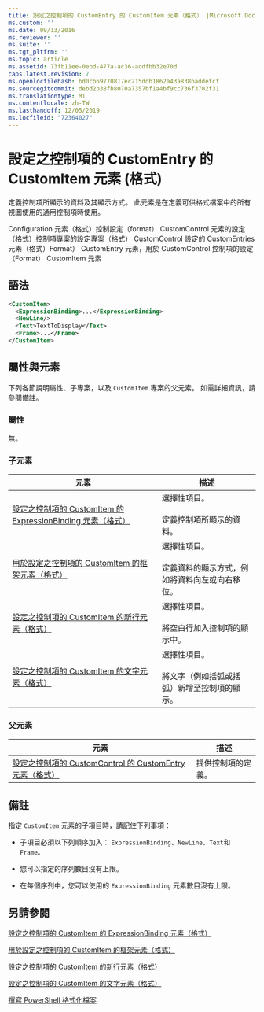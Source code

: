 ```yaml
---
title: 設定之控制項的 CustomEntry 的 CustomItem 元素（格式） |Microsoft Docs
ms.custom: ''
ms.date: 09/13/2016
ms.reviewer: ''
ms.suite: ''
ms.tgt_pltfrm: ''
ms.topic: article
ms.assetid: 73fb11ee-0ebd-477a-ac36-acdfbb32e70d
caps.latest.revision: 7
ms.openlocfilehash: bd0cb69770817ec215ddb1862a43a838baddefcf
ms.sourcegitcommit: debd2b38fb8070a7357bf1a4bf9cc736f3702f31
ms.translationtype: MT
ms.contentlocale: zh-TW
ms.lasthandoff: 12/05/2019
ms.locfileid: "72364027"
---
```

# <a name="customitem-element-for-customentry-for-controls-for-configuration-format"></a>設定之控制項的 CustomEntry 的 CustomItem 元素 (格式)

定義控制項所顯示的資料及其顯示方式。 此元素是在定義可供格式檔案中的所有視圖使用的通用控制項時使用。

Configuration 元素（格式）控制設定（format） CustomControl 元素的設定（格式）控制項專案的設定專案（格式） CustomControl 設定的 CustomEntries 元素（格式）Format） CustomEntry 元素，用於 CustomControl 控制項的設定（Format） CustomItem 元素

## <a name="syntax"></a>語法

```xml
<CustomItem>
  <ExpressionBinding>...</ExpressionBinding>
  <NewLine/>
  <Text>TextToDisplay</Text>
  <Frame>...</Frame>
</CustomItem>
```

## <a name="attributes-and-elements"></a>屬性與元素

下列各節說明屬性、子專案，以及 `CustomItem` 專案的父元素。 如需詳細資訊，請參閱備註。

### <a name="attributes"></a>屬性

無。

### <a name="child-elements"></a>子元素

|元素|描述|
|-------------|-----------------|
|[設定之控制項的 CustomItem 的 ExpressionBinding 元素（格式）](./expressionbinding-element-for-customitem-for-controls-for-configuration-format.md)|選擇性項目。<br /><br /> 定義控制項所顯示的資料。|
|[用於設定之控制項的 CustomItem 的框架元素（格式）](./frame-element-for-customitem-for-controls-for-configuration-format.md)|選擇性項目。<br /><br /> 定義資料的顯示方式，例如將資料向左或向右移位。|
|[設定之控制項的 CustomItem 的新行元素（格式）](./newline-element-for-customitem-for-controls-for-configuration-format.md)|選擇性項目。<br /><br /> 將空白行加入控制項的顯示中。|
|[設定之控制項的 CustomItem 的文字元素（格式）](./text-element-for-customitem-for-controls-for-configuration-format.md)|選擇性項目。<br /><br /> 將文字（例如括弧或括弧）新增至控制項的顯示。|

### <a name="parent-elements"></a>父元素

|元素|描述|
|-------------|-----------------|
|[設定之控制項的 CustomControl 的 CustomEntry 元素（格式）](./customentry-element-for-customcontrol-for-controls-for-configuration-format.md)|提供控制項的定義。|

## <a name="remarks"></a>備註

指定 `CustomItem` 元素的子項目時，請記住下列事項：

- 子項目必須以下列順序加入： `ExpressionBinding`、`NewLine`、`Text`和 `Frame`。

- 您可以指定的序列數目沒有上限。

- 在每個序列中，您可以使用的 `ExpressionBinding` 元素數目沒有上限。

## <a name="see-also"></a>另請參閱

[設定之控制項的 CustomItem 的 ExpressionBinding 元素（格式）](./expressionbinding-element-for-customitem-for-controls-for-configuration-format.md)

[用於設定之控制項的 CustomItem 的框架元素（格式）](./frame-element-for-customitem-for-controls-for-configuration-format.md)

[設定之控制項的 CustomItem 的新行元素（格式）](./newline-element-for-customitem-for-controls-for-configuration-format.md)

[設定之控制項的 CustomItem 的文字元素（格式）](./text-element-for-customitem-for-controls-for-configuration-format.md)

[撰寫 PowerShell 格式化檔案](./writing-a-powershell-formatting-file.md)
